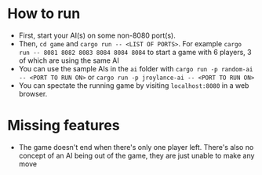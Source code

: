 # How to run

-   First, start your AI(s) on some non-8080 port(s).
-   Then, `cd game` and `cargo run -- <LIST OF PORTS>`. For example `cargo run -- 8081 8082 8083 8084 8084 8084` to start a game with 6 players, 3 of which are using the same AI
-   You can use the sample AIs in the `ai` folder with `cargo run -p random-ai -- <PORT TO RUN ON>` or `cargo run -p jroylance-ai -- <PORT TO RUN ON>`
-   You can spectate the running game by visiting `localhost:8080` in a web browser.

# Missing features

-   The game doesn't end when there's only one player left. There's also no concept of an AI being out of the game, they are just unable to make any move
